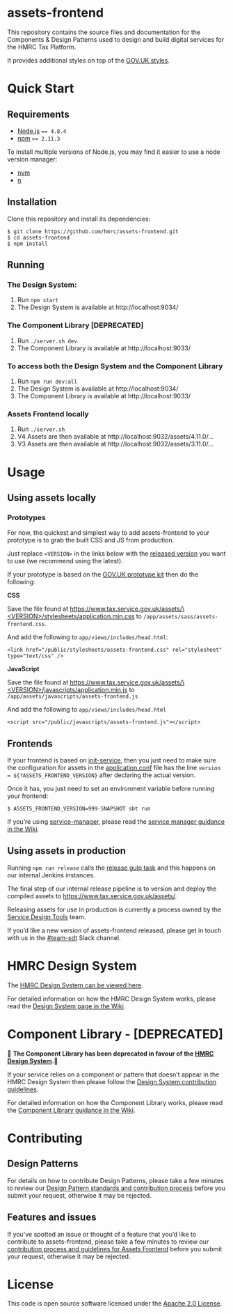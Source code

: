# assets-frontend

This repository contains the source files and documentation for the Components & Design Patterns used to design and build digital services for the HMRC Tax Platform.

It provides additional styles on top of the [GOV.UK styles](govuk-elements).


# Quick Start

## Requirements

* [Node.js](https://nodejs.org/en/) `== 4.8.4`
* [npm](https://www.npmjs.com/) `>= 2.11.3`

To install multiple versions of Node.js, you may find it easier to use a node version manager:

* [nvm](https://github.com/creationix/nvm)
* [n](https://github.com/tj/n)

## Installation

Clone this repository and install its dependencies:

```
$ git clone https://github.com/hmrc/assets-frontend.git
$ cd assets-frontend
$ npm install
```

## Running

### The Design System:

1. Run `npm start`
2. The Design System is available at http://localhost:9034/

### The Component Library [DEPRECATED]

1. Run `./server.sh dev`
2. The Component Library is available at http://localhost:9033/

### To access both the Design System and the Component Library

1. Run `npm run dev:all`
2. The Design System is available at http://localhost:9034/
3. The Component Library is available at http://localhost:9033/

### Assets Frontend locally

1. Run `./server.sh`
2. V4 Assets are then available at http://localhost:9032/assets/4.11.0/...
3. V3 Assets are then available at http://localhost:9032/assets/3.11.0/...

# Usage

## Using assets locally

### Prototypes

For now, the quickest and simplest way to add assets-frontend to your prototype is to grab the built CSS and JS from production.

Just replace `<VERSION>` in the links below with the [released version](https://github.com/hmrc/assets-frontend/releases) you want to use (we recommend using the latest).

If your prototype is based on the [GOV.UK prototype kit](https://github.com/alphagov/govuk_prototype_kit/) then do the following:

**CSS**

Save the file found at
[https://www.tax.service.gov.uk/assets/\<VERSION\>/stylesheets/application.min.css](https://www.tax.service.gov.uk/assets/\<VERSION\>/stylesheets/application.min.css)
to `/app/assets/sass/assets-frontend.css`.

And add the following to `app/views/includes/head.html`:
```
<link href="/public/stylesheets/assets-frontend.css" rel="stylesheet" type="text/css" />
```

**JavaScript**

Save the file found at
[https://www.tax.service.gov.uk/assets/\<VERSION\>/javascripts/application.min.js](https://www.tax.service.gov.uk/assets/\<VERSION\>/javascripts/application.min.js)
to `/app/assets/javascripts/assets-frontend.js`

And add the following to `app/views/includes/head.html`
```
<script src="/public/javascripts/assets-frontend.js"></script>
```

## Frontends

If your frontend is based on [init-service](https://github.com/hmrc/init-service/), then you just need to make sure the configuration for assets in the [application.conf](https://github.com/hmrc/init-service/blob/f9a55c100faa8b13d2a1a869c0531f6e3a7b556c/templates/service/conf/application.conf#L73-L77) file has the line `version = ${?ASSETS_FRONTEND_VERSION}` after declaring the actual version.

Once it has, you just need to set an environment variable before running your frontend:

```
$ ASSETS_FRONTEND_VERSION=999-SNAPSHOT sbt run
```

If you’re using [service-manager](https://github.com/hmrc/service-manager), please read the [service manager guidance in the Wiki](https://github.com/hmrc/assets-frontend/wiki/Using-service-manager).


## Using assets in production

Running `npm run release` calls the [release gulp task](https://github.com/hmrc/assets-frontend/blob/master/gulpfile.js/tasks/release.js) and this happens on our internal Jenkins instances.

The final step of our internal release pipeline is to version and deploy the compiled assets to https://www.tax.service.gov.uk/assets/.

Releasing assets for use in production is currently a process owned by the [Service Design Tools](https://github.com/orgs/hmrc/teams/service-design-tools) team.

If you’d like a new version of assets-frontend released, please get in touch with us in the [#team-sdt](https://hmrcdigital.slack.com/messages/C39V3PH38) Slack channel.


# HMRC Design System

The [HMRC Design System can be viewed here](http://hmrc.github.io/assets-frontend/).

For detailed information on how the HMRC Design System works, please read the [Design System page in the Wiki](https://github.com/hmrc/assets-frontend/wiki/HMRC-Design-System).


# Component Library - [DEPRECATED]

:rotating_light: **The Component Library has been deprecated in favour of the [HMRC Design System](http://hmrc.github.io/assets-frontend/).**:rotating_light:

If your service relies on a component or pattern that doesn’t appear in the HMRC Design System then please follow the [Design System contribution guidelines](https://github.com/hmrc/assets-frontend/wiki/HMRC-Design-System#contributing-a-design-pattern).

For detailed information on how the Component Library works, please read the [Component Library guidance in the Wiki](https://github.com/hmrc/assets-frontend/wiki/Component-Library-%5BDEPRECATED%5D).


# Contributing

## Design Patterns

For details on how to contribute Design Patterns, please take a few minutes to review our [Design Pattern standards and contribution process](https://github.com/hmrc/assets-frontend/wiki/HMRC-Design-System#contributing-a-design-pattern) before you submit your request, otherwise it may be rejected.

## Features and issues

If you’ve spotted an issue or thought of a feature that you’d like to contribute to assets-frontend, please take a few minutes to review our [contribution process and guidelines for Assets Frontend](CONTRIBUTING.md) before you submit your request, otherwise it may be rejected.


# License

This code is open source software licensed under the [Apache 2.0 License]("http://www.apache.org/licenses/LICENSE-2.0.html").
